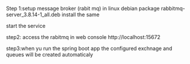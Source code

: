 Step 1:setup message broker (rabit mq) in linux
  debian package
   rabbitmq-server_3.8.14-1_all.deb
  install the same 
  
  start the service 
  
 
 step2: access the rabitmq in web console 
 http://localhost:15672
 
 step3:when yu run the spring boot app the configured exchnage and queues will be created automaticaly
 
  
